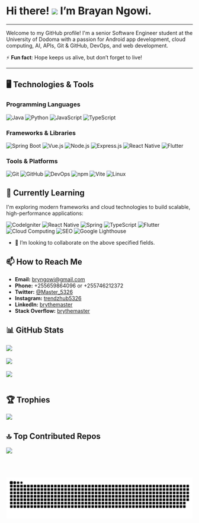 # Hi there! ![](https://user-images.githubusercontent.com/18350557/176309783-0785949b-9127-417c-8b55-ab5a4333674e.gif) I’m Brayan Ngowi.
-------

Welcome to my GitHub profile! I'm a senior Software Engineer student at the University of Dodoma with a passion for Android app development, cloud computing, AI, APIs, Git & GitHub, DevOps, and web development.

⚡ **Fun fact**: Hope keeps us alive, but don’t forget to live!

-------
## 🖥️ Technologies & Tools

### Programming Languages
![Java](https://img.shields.io/badge/Java-%23F89820.svg?style=flat&logo=java&logoColor=white "Java - High-performance OOP language")
![Python](https://img.shields.io/badge/Python-%233C8EBB.svg?style=flat&logo=python&logoColor=white "Python - Versatile programming language")
![JavaScript](https://img.shields.io/badge/JavaScript-%23F7DF1E.svg?style=flat&logo=javascript&logoColor=black "JavaScript - Web development")
![TypeScript](https://img.shields.io/badge/TypeScript-3178C6?style=flat&logo=typescript&logoColor=white "TypeScript - Typed JavaScript")

### Frameworks & Libraries
![Spring Boot](https://img.shields.io/badge/Spring_Boot-%236DB33F.svg?style=flat&logo=spring&logoColor=white "Spring Boot - Java framework")
![Vue.js](https://img.shields.io/badge/Vue.js-4FC08D?style=flat&logo=vuedotjs&logoColor=white "Vue.js - Progressive JavaScript framework")
![Node.js](https://img.shields.io/badge/Node.js-339933?style=flat&logo=nodedotjs&logoColor=white "Node.js - JavaScript runtime")
![Express.js](https://img.shields.io/badge/Express-000000?style=flat&logo=express&logoColor=white "Express.js - Node.js web framework")
![React Native](https://img.shields.io/badge/React_Native-%2361DAFB.svg?style=flat&logo=react&logoColor=black "React Native - Cross-platform mobile apps")
![Flutter](https://img.shields.io/badge/Flutter-%2302569B.svg?style=flat&logo=flutter&logoColor=white "Flutter - UI toolkit")

### Tools & Platforms
![Git](https://img.shields.io/badge/Git-%23F1502F.svg?style=flat&logo=git&logoColor=white "Git - Version control system")
![GitHub](https://img.shields.io/badge/GitHub-%23181717.svg?style=flat&logo=github&logoColor=white "GitHub - Code collaboration platform")
![DevOps](https://img.shields.io/badge/DevOps-%232C3E50.svg?style=flat&logo=devops&logoColor=white "DevOps - CI/CD & Automation")
![npm](https://img.shields.io/badge/npm-CB3837?style=flat&logo=npm&logoColor=white "npm - Node package manager")
![Vite](https://img.shields.io/badge/Vite-646CFF?style=flat&logo=vite&logoColor=white "Vite - Frontend build tool")
![Linux](https://img.shields.io/badge/Linux-%23FCC624.svg?style=flat&logo=linux&logoColor=white "Linux - Open-source OS")

## 🌱 Currently Learning
I'm exploring modern frameworks and cloud technologies to build scalable, high-performance applications:

  ![CodeIgniter](https://img.shields.io/badge/CodeIgniter-%23DD4814.svg?style=flat&logo=codeigniter&logoColor=white "CodeIgniter - PHP framework")
  ![React Native](https://img.shields.io/badge/React_Native-%2361DAFB.svg?style=flat&logo=react&logoColor=black "React Native - Cross-platform mobile apps")
  ![Spring](https://img.shields.io/badge/Spring-%236DB33F.svg?style=flat&logo=spring&logoColor=white "Spring - Java ecosystem")
  ![TypeScript](https://img.shields.io/badge/TypeScript-3178C6?style=flat&logo=typescript&logoColor=white "TypeScript - Typed JavaScript")
  ![Flutter](https://img.shields.io/badge/Flutter-%2302569B.svg?style=flat&logo=flutter&logoColor=white "Flutter - UI toolkit")
  ![Cloud Computing](https://img.shields.io/badge/Cloud_Computing-%234BCB1D.svg?style=flat&logo=cloud&logoColor=white "Cloud Computing - AWS/GCP/Azure")
  ![SEO](https://img.shields.io/badge/SEO-0D8BDB?style=flat&logo=seo&logoColor=white "Search Engine Optimization")
  ![Google Lighthouse](https://img.shields.io/badge/Lighthouse-44CC11?style=flat&logo=lighthouse&logoColor=white "Google Lighthouse Performance")
- 💞️ I’m looking to collaborate on the above specified fields.

## 📫 How to Reach Me
- **Email:** bryngowi@gmail.com
- **Phone:** +255659864096 or +255746212372
- **Twitter:** [@Master_5326](https://twitter.com/Master_5326)
- **Instagram:** [trendzhub5326](https://instagram.com/bryngowi.161)
- **LinkedIn:** [brythemaster](https://www.linkedin.com/in/brythemaster)
- **Stack Overflow:** [brythemaster](https://stackoverflow.com/users/25196009/brythemaster)

## 📊 GitHub Stats

<a href="https://github.com/master-bry/github-readme-stats">
  <img height="165" align="center" src="https://github-readme-stats.vercel.app/api?username=master-bry&show_icons=true&hide_title=false&show_rank=true&count_private=true&include_all_commits=true&line_height=24&title_color=22c55e&text_color=f8fafc&icon_color=22c55e&bg_color=1e293b&hide_border=true&custom_title=Master-Bry%27s%20GitHub%20Stats" />
</a>
<br/>
<br/>
<a href="https://github.com/master-bry/github-readme-stats">
  <img height="165" align="center" src="https://github-readme-stats.vercel.app/api/top-langs/?username=master-bry&layout=compact&title_color=22c55e&text_color=f8fafc&bg_color=1e293b&hide_border=true&langs_count=8&hide=html,css" />
</a>
<br/>
<br/>
<a href="https://git.io/streak-stats">
  <img height="165" align="center" src="https://github-readme-streak-stats.herokuapp.com?user=master-bry&theme=react&hide_border=true&background=1E293B&border=22c55e&stroke=22c55e&ring=22c55e&fire=22c55e&currStreakLabel=22c55e&dates=f8fafc&sideLabels=f8fafc&currStreakNum=22c55e" />
</a>
<br/>
<br/>

## 🏆 Trophies
![](https://github-profile-trophy.vercel.app/?username=master-bry&theme=discord&no-frame=true&no-bg=true&margin-w=4&row=2&column=4)

## 🔝 Top Contributed Repos

![](https://github-contributor-stats.vercel.app/api?username=master-bry&show_icons=true&hide=&count_private=true&limit=5&theme=dark&combine_all_yearly_contributions=true&title_color=22c55e&icon_color=22c55e&text_color=f8fafc&bg_color=1e293b&hide_border=true&show_rank=true)

<br/>
<br/>
<p align="center">
<img src="https://github.com/master-bry/master/blob/main/github-contribution-grid-snake.svg">
</p>
